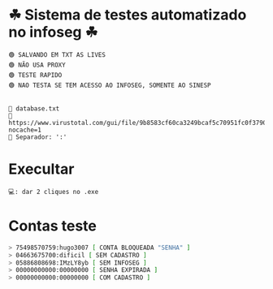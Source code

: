 # ☘ Sistema de testes automatizado no infoseg ☘

```
🟢 SALVANDO EM TXT AS LIVES
🟢 NÃO USA PROXY
🟢 TESTE RAPIDO
🟢 NAO TESTA SE TEM ACESSO AO INFOSEG, SOMENTE AO SINESP


📁 database.txt
🔗 https://www.virustotal.com/gui/file/9b8583cf60ca3249bcaf5c70951fc0f3790be93fd09c9dcd26871b5105d04261?nocache=1
💼 Separador: ':'
```

# Execultar

```
💻: dar 2 cliques no .exe
```

# Contas teste

```sh
> 75498570759:hugo3007 [ CONTA BLOQUEADA "SENHA" ]
> 04663675700:dificil [ SEM CADASTRO ]
> 05886808698:IMzLY8yb [ SEM INFOSEG ]
> 00000000000:00000000 [ SENHA EXPIRADA ]
> 00000000000:00000000 [ COM CADASTRO ]
```
